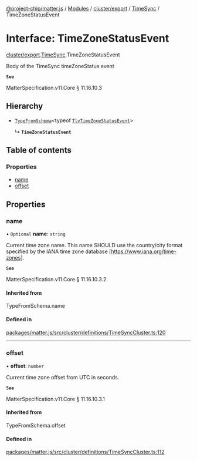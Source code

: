 [@project-chip/matter.js](../README.md) / [Modules](../modules.md) / [cluster/export](../modules/cluster_export.md) / [TimeSync](../modules/cluster_export.TimeSync.md) / TimeZoneStatusEvent

# Interface: TimeZoneStatusEvent

[cluster/export](../modules/cluster_export.md).[TimeSync](../modules/cluster_export.TimeSync.md).TimeZoneStatusEvent

Body of the TimeSync timeZoneStatus event

**`See`**

MatterSpecification.v11.Core § 11.16.10.3

## Hierarchy

- [`TypeFromSchema`](../modules/tlv_export.md#typefromschema)\<typeof [`TlvTimeZoneStatusEvent`](../modules/cluster_export.TimeSync.md#tlvtimezonestatusevent)\>

  ↳ **`TimeZoneStatusEvent`**

## Table of contents

### Properties

- [name](cluster_export.TimeSync.TimeZoneStatusEvent.md#name)
- [offset](cluster_export.TimeSync.TimeZoneStatusEvent.md#offset)

## Properties

### name

• `Optional` **name**: `string`

Current time zone name. This name SHOULD use the country/city format specified by the IANA time zone
database [https://www.iana.org/time-zones].

**`See`**

MatterSpecification.v11.Core § 11.16.10.3.2

#### Inherited from

TypeFromSchema.name

#### Defined in

[packages/matter.js/src/cluster/definitions/TimeSyncCluster.ts:120](https://github.com/project-chip/matter.js/blob/5f71eedebdb9fa54338bde320c311bb359b7455d/packages/matter.js/src/cluster/definitions/TimeSyncCluster.ts#L120)

___

### offset

• **offset**: `number`

Current time zone offset from UTC in seconds.

**`See`**

MatterSpecification.v11.Core § 11.16.10.3.1

#### Inherited from

TypeFromSchema.offset

#### Defined in

[packages/matter.js/src/cluster/definitions/TimeSyncCluster.ts:112](https://github.com/project-chip/matter.js/blob/5f71eedebdb9fa54338bde320c311bb359b7455d/packages/matter.js/src/cluster/definitions/TimeSyncCluster.ts#L112)
